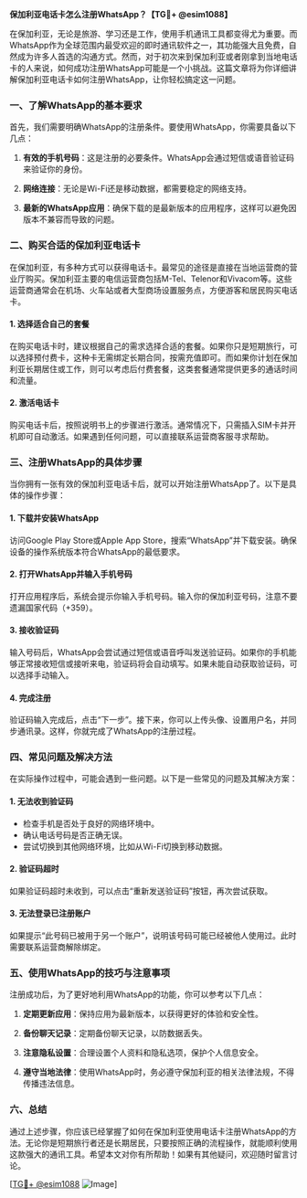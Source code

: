 **保加利亚电话卡怎么注册WhatsApp？【TG💪+ @esim1088】**

在保加利亚，无论是旅游、学习还是工作，使用手机通讯工具都变得尤为重要。而WhatsApp作为全球范围内最受欢迎的即时通讯软件之一，其功能强大且免费，自然成为许多人首选的沟通方式。然而，对于初次来到保加利亚或者刚拿到当地电话卡的人来说，如何成功注册WhatsApp可能是一个小挑战。这篇文章将为你详细讲解保加利亚电话卡如何注册WhatsApp，让你轻松搞定这一问题。

### 一、了解WhatsApp的基本要求

首先，我们需要明确WhatsApp的注册条件。要使用WhatsApp，你需要具备以下几点：

1. **有效的手机号码**：这是注册的必要条件。WhatsApp会通过短信或语音验证码来验证你的身份。
   
2. **网络连接**：无论是Wi-Fi还是移动数据，都需要稳定的网络支持。

3. **最新的WhatsApp应用**：确保下载的是最新版本的应用程序，这样可以避免因版本不兼容而导致的问题。

### 二、购买合适的保加利亚电话卡

在保加利亚，有多种方式可以获得电话卡。最常见的途径是直接在当地运营商的营业厅购买。保加利亚主要的电信运营商包括M-Tel、Telenor和Vivacom等。这些运营商通常会在机场、火车站或者大型商场设置服务点，方便游客和居民购买电话卡。

#### 1. **选择适合自己的套餐**
   在购买电话卡时，建议根据自己的需求选择合适的套餐。如果你只是短期旅行，可以选择预付费卡，这种卡无需绑定长期合同，按需充值即可。而如果你计划在保加利亚长期居住或工作，则可以考虑后付费套餐，这类套餐通常提供更多的通话时间和流量。

#### 2. **激活电话卡**
   购买电话卡后，按照说明书上的步骤进行激活。通常情况下，只需插入SIM卡并开机即可自动激活。如果遇到任何问题，可以直接联系运营商客服寻求帮助。

### 三、注册WhatsApp的具体步骤

当你拥有一张有效的保加利亚电话卡后，就可以开始注册WhatsApp了。以下是具体的操作步骤：

#### 1. **下载并安装WhatsApp**
   访问Google Play Store或Apple App Store，搜索“WhatsApp”并下载安装。确保设备的操作系统版本符合WhatsApp的最低要求。

#### 2. **打开WhatsApp并输入手机号码**
   打开应用程序后，系统会提示你输入手机号码。输入你的保加利亚号码，注意不要遗漏国家代码（+359）。

#### 3. **接收验证码**
   输入号码后，WhatsApp会尝试通过短信或语音呼叫发送验证码。如果你的手机能够正常接收短信或接听来电，验证码将会自动填写。如果未能自动获取验证码，可以选择手动输入。

#### 4. **完成注册**
   验证码输入完成后，点击“下一步”。接下来，你可以上传头像、设置用户名，并同步通讯录。这样，你就完成了WhatsApp的注册过程。

### 四、常见问题及解决方法

在实际操作过程中，可能会遇到一些问题。以下是一些常见的问题及其解决方案：

#### 1. **无法收到验证码**
   - 检查手机是否处于良好的网络环境中。
   - 确认电话号码是否正确无误。
   - 尝试切换到其他网络环境，比如从Wi-Fi切换到移动数据。

#### 2. **验证码超时**
   如果验证码超时未收到，可以点击“重新发送验证码”按钮，再次尝试获取。

#### 3. **无法登录已注册账户**
   如果提示“此号码已被用于另一个账户”，说明该号码可能已经被他人使用过。此时需要联系运营商解除绑定。

### 五、使用WhatsApp的技巧与注意事项

注册成功后，为了更好地利用WhatsApp的功能，你可以参考以下几点：

1. **定期更新应用**：保持应用为最新版本，以获得更好的体验和安全性。
   
2. **备份聊天记录**：定期备份聊天记录，以防数据丢失。

3. **注意隐私设置**：合理设置个人资料和隐私选项，保护个人信息安全。

4. **遵守当地法律**：使用WhatsApp时，务必遵守保加利亚的相关法律法规，不得传播违法信息。

### 六、总结

通过上述步骤，你应该已经掌握了如何在保加利亚使用电话卡注册WhatsApp的方法。无论你是短期旅行者还是长期居民，只要按照正确的流程操作，就能顺利使用这款强大的通讯工具。希望本文对你有所帮助！如果有其他疑问，欢迎随时留言讨论。

[[TG💪+ @esim1088](https://t.me/s/esim1088) ![Image](https://i.postimg.cc/4NQfJmqS/Snipaste-2025-05-13-00-14-12.png)]